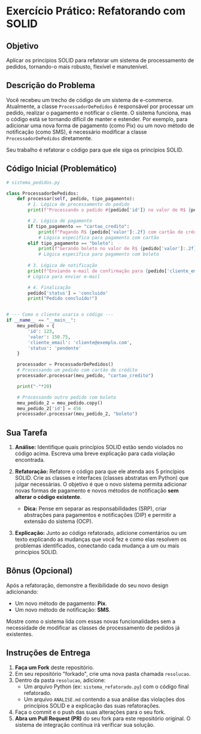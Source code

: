 # Exercício Prático: Refatorando com SOLID

## Objetivo

Aplicar os princípios SOLID para refatorar um sistema de processamento de pedidos, tornando-o mais robusto, flexível e manutenível.

## Descrição do Problema

Você recebeu um trecho de código de um sistema de e-commerce. Atualmente, a classe `ProcessadorDePedidos` é responsável por processar um pedido, realizar o pagamento e notificar o cliente. O sistema funciona, mas o código está se tornando difícil de manter e estender. Por exemplo, para adicionar uma nova forma de pagamento (como Pix) ou um novo método de notificação (como SMS), é necessário modificar a classe `ProcessadorDePedidos` diretamente.

Seu trabalho é refatorar o código para que ele siga os princípios SOLID.

## Código Inicial (Problemático)

```python
# sistema_pedidos.py

class ProcessadorDePedidos:
    def processar(self, pedido, tipo_pagamento):
        # 1. Lógica de processamento do pedido
        print(f"Processando o pedido #{pedido['id']} no valor de R$ {pedido['valor']:.2f}...")

        # 2. Lógica de pagamento
        if tipo_pagamento == "cartao_credito":
            print(f"Pagando R$ {pedido['valor']:.2f} com cartão de crédito...")
            # Lógica específica para pagamento com cartão
        elif tipo_pagamento == "boleto":
            print(f"Gerando boleto no valor de R$ {pedido['valor']:.2f}...")
            # Lógica específica para pagamento com boleto
        
        # 3. Lógica de notificação
        print(f"Enviando e-mail de confirmação para {pedido['cliente_email']}...")
        # Lógica para enviar e-mail

        # 4. Finalização
        pedido['status'] = 'concluido'
        print("Pedido concluído!")


# --- Como o cliente usaria o código ---
if __name__ == "__main__":
    meu_pedido = {
        'id': 123,
        'valor': 150.75,
        'cliente_email': 'cliente@exemplo.com',
        'status': 'pendente'
    }

    processador = ProcessadorDePedidos()
    # Processando um pedido com cartão de crédito
    processador.processar(meu_pedido, "cartao_credito")

    print("-"*20)

    # Processando outro pedido com boleto
    meu_pedido_2 = meu_pedido.copy()
    meu_pedido_2['id'] = 456
    processador.processar(meu_pedido_2, "boleto")
```

## Sua Tarefa

1.  **Análise:** Identifique quais princípios SOLID estão sendo violados no código acima. Escreva uma breve explicação para cada violação encontrada.

2.  **Refatoração:** Refatore o código para que ele atenda aos 5 princípios SOLID. Crie as classes e interfaces (classes abstratas em Python) que julgar necessárias. O objetivo é que o novo sistema permita adicionar novas formas de pagamento e novos métodos de notificação **sem alterar o código existente**.
    -   **Dica:** Pense em separar as responsabilidades (SRP), criar abstrações para pagamentos e notificações (DIP) e permitir a extensão do sistema (OCP).

3.  **Explicação:** Junto ao código refatorado, adicione comentários ou um texto explicando as mudanças que você fez e como elas resolvem os problemas identificados, conectando cada mudança a um ou mais princípios SOLID.

## Bônus (Opcional)

Após a refatoração, demonstre a flexibilidade do seu novo design adicionando:

-   Um novo método de pagamento: **Pix**.
-   Um novo método de notificação: **SMS**.

Mostre como o sistema lida com essas novas funcionalidades sem a necessidade de modificar as classes de processamento de pedidos já existentes.

## Instruções de Entrega

1.  **Faça um Fork** deste repositório.
2.  Em seu repositório "forkado", crie uma nova pasta chamada `resolucao`.
3.  Dentro da pasta `resolucao`, adicione:
    *   Um arquivo Python (ex: `sistema_refatorado.py`) com o código final refatorado.
    *   Um arquivo `ANALISE.md` contendo a sua análise das violações dos princípios SOLID e a explicação das suas refatorações.
4.  Faça o commit e o push das suas alterações para o seu fork.
5.  **Abra um Pull Request (PR)** do seu fork para este repositório original. O sistema de integração contínua irá verificar sua solução.


